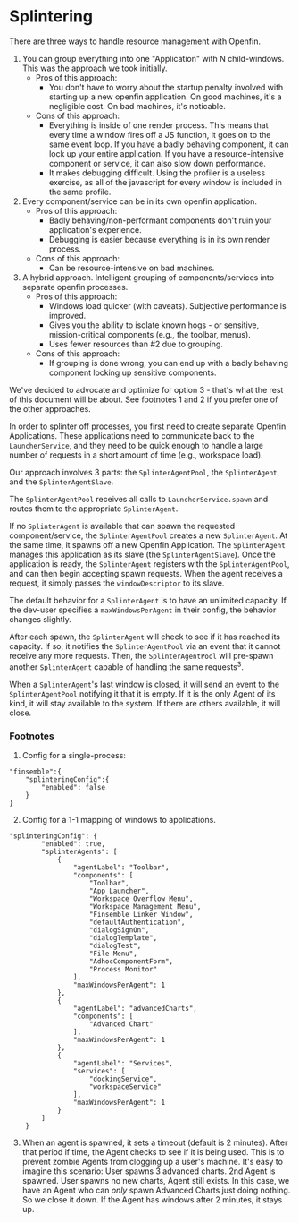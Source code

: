 # Splintering

There are three ways to handle resource management with Openfin.
 1. You can group everything into one "Application" with N child-windows. This was the approach we took initially.
 	* Pros of this approach:
        * You don't have to worry about the startup penalty involved with starting up a new openfin application. On good machines, it's a negligible cost. On bad machines, it's noticable.
    * Cons of this approach:
        * Everything is inside of one render process. This means that every time a window fires off a JS function, it goes on to the same event loop. If you have a badly behaving component, it can lock up your entire application. If you have a resource-intensive component or service, it can also slow down performance.
        * It makes debugging difficult. Using the profiler is a useless exercise, as all of the javascript for every window is included in the same profile.
2. Every component/service can be in its own openfin application.
    * Pros of this approach:
        * Badly behaving/non-performant components don't ruin your application's experience.
        * Debugging is easier because everything is in its own render process.
    * Cons of this approach:
        * Can be resource-intensive on bad machines.
3. A hybrid approach. Intelligent grouping of components/services into separate openfin processes.
    * Pros of this approach:
        * Windows load quicker (with caveats). Subjective performance is improved.
        * Gives you the ability to isolate known hogs - or sensitive, mission-critical components (e.g., the toolbar, menus).
        * Uses fewer resources than #2 due to grouping.
    * Cons of this approach:
        * If grouping is done wrong, you can end up with a badly behaving component locking up sensitive components.

We've decided to advocate and optimize for option 3 - that's what the rest of this document will be about. See footnotes 1 and 2 if you prefer one of the other approaches.

In order to splinter off processes, you first need to create separate Openfin Applications. These applications need to communicate back to the `LauncherService`, and they need to be quick enough to handle a large number of requests in a short amount of time (e.g., workspace load).

Our approach involves 3 parts: the `SplinterAgentPool`, the `SplinterAgent`, and the `SplinterAgentSlave`.

The `SplinterAgentPool` receives all calls to `LauncherService.spawn` and routes them to the appropriate `SplinterAgent`.

If no `SplinterAgent` is available that can spawn the requested component/service, the `SplinterAgentPool` creates a new `SplinterAgent`. At the same time, it spawns off a new Openfin Application. The `SplinterAgent` manages this application as its slave (the `SplinterAgentSlave`). Once the application is ready, the `SplinterAgent` registers with the `SplinterAgentPool`, and can then begin accepting spawn requests. When the agent receives a request, it simply passes the `windowDescriptor` to its slave.

The default behavior for a `SplinterAgent` is to have an unlimited capacity. If the dev-user specifies a `maxWindowsPerAgent` in their config, the behavior changes slightly.

After each spawn, the `SplinterAgent` will check to see if it has reached its capacity. If so, it notifies the `SplinterAgentPool` via an event that it cannot receive any more requests. Then, the `SplinterAgentPool` will pre-spawn another `SplinterAgent` capable of handling the same requests<sup>3</sup>.

When a `SplinterAgent`'s last window is closed, it will send an event to the `SplinterAgentPool` notifying it that it is empty. If it is the only Agent of its kind, it will stay available to the system. If there are others available, it will close.

### Footnotes
1. Config for a single-process:
```
"finsemble":{
    "splinteringConfig":{
        "enabled": false
    }
}
```
2. Config for a 1-1 mapping of windows to applications.
```
"splinteringConfig": {
		"enabled": true,
		"splinterAgents": [
			{
				"agentLabel": "Toolbar",
				"components": [
					"Toolbar",
					"App Launcher",
					"Workspace Overflow Menu",
					"Workspace Management Menu",
					"Finsemble Linker Window",
					"defaultAuthentication",
					"dialogSignOn",
					"dialogTemplate",
					"dialogTest",
					"File Menu",
					"AdhocComponentForm",
					"Process Monitor"
				],
                "maxWindowsPerAgent": 1
			},
			{
				"agentLabel": "advancedCharts",
				"components": [
					"Advanced Chart"
				],
				"maxWindowsPerAgent": 1
			},
			{
				"agentLabel": "Services",
				"services": [
					"dockingService",
					"workspaceService"
				],
                "maxWindowsPerAgent": 1
			}
		]
	}
```
3. When an agent is spawned, it sets a timeout (default is 2 minutes). After that period if time, the Agent checks to see if it is being used. This is to prevent zombie Agents from clogging up a user's machine. It's easy to imagine this scenario: User spawns 3 advanced charts. 2nd Agent is spawned. User spawns no new charts, Agent still exists. In this case, we have an Agent who can _only_ spawn Advanced Charts just doing nothing. So we close it down. If the Agent has windows after 2 minutes, it stays up.
